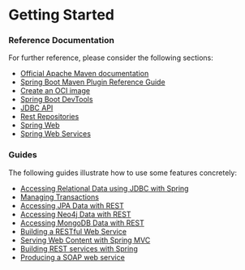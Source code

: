 # Getting Started

### Reference Documentation
For further reference, please consider the following sections:

* [Official Apache Maven documentation](https://maven.apache.org/guides/index.html)
* [Spring Boot Maven Plugin Reference Guide](https://docs.spring.io/spring-boot/docs/3.0.0-M2/maven-plugin/reference/html/)
* [Create an OCI image](https://docs.spring.io/spring-boot/docs/3.0.0-M2/maven-plugin/reference/html/#build-image)
* [Spring Boot DevTools](https://docs.spring.io/spring-boot/docs/3.0.0-M2/reference/htmlsingle/#using-boot-devtools)
* [JDBC API](https://docs.spring.io/spring-boot/docs/3.0.0-M2/reference/htmlsingle/#boot-features-sql)
* [Rest Repositories](https://docs.spring.io/spring-boot/docs/3.0.0-M2/reference/htmlsingle/#howto-use-exposing-spring-data-repositories-rest-endpoint)
* [Spring Web](https://docs.spring.io/spring-boot/docs/3.0.0-M2/reference/htmlsingle/#boot-features-developing-web-applications)
* [Spring Web Services](https://docs.spring.io/spring-boot/docs/3.0.0-M2/reference/htmlsingle/#boot-features-webservices)

### Guides
The following guides illustrate how to use some features concretely:

* [Accessing Relational Data using JDBC with Spring](https://spring.io/guides/gs/relational-data-access/)
* [Managing Transactions](https://spring.io/guides/gs/managing-transactions/)
* [Accessing JPA Data with REST](https://spring.io/guides/gs/accessing-data-rest/)
* [Accessing Neo4j Data with REST](https://spring.io/guides/gs/accessing-neo4j-data-rest/)
* [Accessing MongoDB Data with REST](https://spring.io/guides/gs/accessing-mongodb-data-rest/)
* [Building a RESTful Web Service](https://spring.io/guides/gs/rest-service/)
* [Serving Web Content with Spring MVC](https://spring.io/guides/gs/serving-web-content/)
* [Building REST services with Spring](https://spring.io/guides/tutorials/bookmarks/)
* [Producing a SOAP web service](https://spring.io/guides/gs/producing-web-service/)


